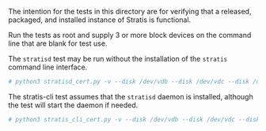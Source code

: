 The intention for the tests in this directory are for verifying that a
released, packaged, and installed instance of Stratis is functional.

Run the tests as root and supply 3 or more block devices on the
command line that are blank for test use.

The `stratisd` test may be run without the installation of the `stratis`
command line interface.

```bash
# python3 stratisd_cert.py -v --disk /dev/vdb --disk /dev/vdc --disk /dev/vdd
```

The stratis-cli test assumes that the `stratisd` daemon is installed,
although the test will start the daemon if needed.

```bash
# python3 stratis_cli_cert.py -v --disk /dev/vdb --disk /dev/vdc --disk /dev/vdd
```

